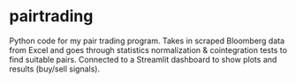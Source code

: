 # pairtrading
Python code for my pair trading program.  Takes in scraped Bloomberg data from Excel and goes through statistics normalization &amp; cointegration tests to find suitable pairs.  Connected to a Streamlit dashboard to show plots and results (buy/sell signals).
